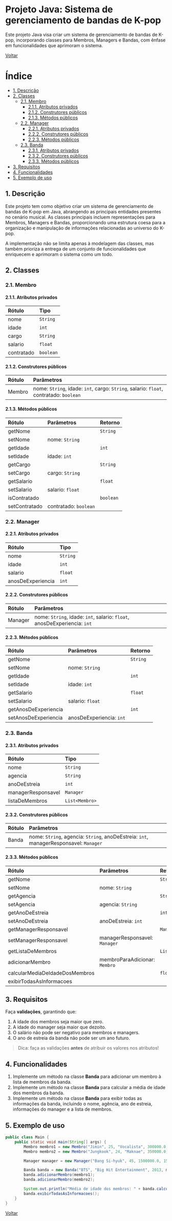 # Projeto Java: Sistema de gerenciamento de bandas de K-pop

Este projeto Java visa criar um sistema de gerenciamento de bandas de K-pop, incorporando classes para Membros, Managers e Bandas, com ênfase em funcionalidades que aprimoram o sistema.

[Voltar](../../README.md)

# Índice

<!-- TOC -->

- [1. Descrição](#1-descri%C3%A7%C3%A3o)
- [2. Classes](#2-classes)
  - [2.1. Membro](#21-membro)
    - [2.1.1. Atributos privados](#211-atributos-privados)
    - [2.1.2. Construtores públicos](#212-construtores-p%C3%BAblicos)
    - [2.1.3. Métodos públicos](#213-m%C3%A9todos-p%C3%BAblicos)
  - [2.2. Manager](#22-manager)
    - [2.2.1. Atributos privados](#221-atributos-privados)
    - [2.2.2. Construtores públicos](#222-construtores-p%C3%BAblicos)
    - [2.2.3. Métodos públicos](#223-m%C3%A9todos-p%C3%BAblicos)
  - [2.3. Banda](#23-banda)
    - [2.3.1. Atributos privados](#231-atributos-privados)
    - [2.3.2. Construtores públicos](#232-construtores-p%C3%BAblicos)
    - [2.3.3. Métodos públicos](#233-m%C3%A9todos-p%C3%BAblicos)
- [3. Requisitos](#3-requisitos)
- [4. Funcionalidades](#4-funcionalidades)
- [5. Exemplo de uso](#5-exemplo-de-uso)

<!-- /TOC -->

## 1. Descrição

Este projeto tem como objetivo criar um sistema de gerenciamento de bandas de K-pop em Java, abrangendo as principais entidades presentes no cenário musical. As classes principais incluem representações para Membros, Managers e Bandas, proporcionando uma estrutura coesa para a organização e manipulação de informações relacionadas ao universo do K-pop.

A implementação não se limita apenas à modelagem das classes, mas também prioriza a entrega de um conjunto de funcionalidades que enriquecem e aprimoram o sistema como um todo.

## 2. Classes

### 2.1. Membro

#### 2.1.1. Atributos privados

| Rótulo     | Tipo      |
| :--------- | :-------- |
| nome       | `String`  |
| idade      | `int`     |
| cargo      | `String`  |
| salario    | `float`   |
| contratado | `boolean` |

#### 2.1.2. Construtores públicos

| Rótulo | Parâmetros                                                                             |
| :----- | :------------------------------------------------------------------------------------- |
| Membro | nome: `String`, idade: `int`, cargo: `String`, salario: `float`, contratado: `boolean` |

#### 2.1.3. Métodos públicos

| Rótulo        | Parâmetros            | Retorno   |
| :------------ | :-------------------- | :-------- |
| getNome       |                       | `String`  |
| setNome       | nome: `String`        |           |
| getIdade      |                       | `int`     |
| setIdade      | idade: `int`          |           |
| getCargo      |                       | `String`  |
| setCargo      | cargo: `String`       |           |
| getSalario    |                       | `float`   |
| setSalario    | salario: `float`      |           |
| isContratado  |                       | `boolean` |
| setContratado | contratado: `boolean` |           |

### 2.2. Manager

#### 2.2.1. Atributos privados

| Rótulo            | Tipo     |
| :---------------- | :------- |
| nome              | `String` |
| idade             | `int`    |
| salario           | `float`  |
| anosDeExperiencia | `int`    |

#### 2.2.2. Construtores públicos

| Rótulo  | Parâmetros                                                               |
| :------ | :----------------------------------------------------------------------- |
| Manager | nome: `String`, idade: `int`, salario: `float`, anosDeExperiencia: `int` |

#### 2.2.3. Métodos públicos

| Rótulo               | Parâmetros               | Retorno  |
| :------------------- | :----------------------- | :------- |
| getNome              |                          | `String` |
| setNome              | nome: `String`           |          |
| getIdade             |                          | `int`    |
| setIdade             | idade: `int`             |          |
| getSalario           |                          | `float`  |
| setSalario           | salario: `float`         |          |
| getAnosDeExperiencia |                          | `int`    |
| setAnosDeExperiencia | anosDeExperiencia: `int` |          |

### 2.3. Banda

#### 2.3.1. Atributos privados

| Rótulo             | Tipo           |
| :----------------- | :------------- |
| nome               | `String`       |
| agencia            | `String`       |
| anoDeEstreia       | `int`          |
| managerResponsavel | `Manager`      |
| listaDeMembros     | `List<Membro>` |

#### 2.3.2. Construtores públicos

| Rótulo | Parâmetros                                                                            |
| :----- | :------------------------------------------------------------------------------------ |
| Banda  | nome: `String`, agencia: `String`, anoDeEstreia: `int`, managerResponsavel: `Manager` |

#### 2.3.3. Métodos públicos

| Rótulo                         | Parâmetros                    | Retorno        |
| :----------------------------- | :---------------------------- | :------------- |
| getNome                        |                               | `String`       |
| setNome                        | nome: `String`                |                |
| getAgencia                     |                               | `String`       |
| setAgencia                     | agencia: `String`             |                |
| getAnoDeEstreia                |                               | `int`          |
| setAnoDeEstreia                | anoDeEstreia: `int`           |                |
| getManagerResponsavel          |                               | `Manager`      |
| setManagerResponsavel          | managerResponsavel: `Manager` |                |
| getListaDeMembros              |                               | `List<Membro>` |
| adicionarMembro                | membroParaAdicionar: `Membro` |                |
| calcularMediaDeIdadeDosMembros |                               | `float`        |
| exibirTodasAsInformacoes       |                               |                |

## 3. Requisitos

Faça **validações**, garantindo que:

1. A idade dos membros seja maior que zero.
1. A idade do manager seja maior que dezoito.
1. O salário não pode ser negativo para membros e managers.
1. O ano de estreia da banda não pode ser um ano futuro.

> Dica: faça as validações **antes** de atribuir os valores nos atributos!

## 4. Funcionalidades

1. Implemente um método na classe **Banda** para adicionar um membro à lista de membros da banda.
1. Implemente um método na classe **Banda** para calcular a média de idade dos membros da banda.
1. Implemente um método na classe **Banda** para exibir todas as informações da banda, incluindo o nome, agência, ano de estreia, informações do manager e a lista de membros.

## 5. Exemplo de uso

```java
public class Main {
    public static void main(String[] args) {
        Membro membro1 = new Membro("Jimin", 25, "Vocalista", 300000.0, true);
        Membro membro2 = new Membro("Jungkook", 24, "Maknae", 350000.0, true);

        Manager manager = new Manager("Bang Si-hyuk", 45, 1500000.0, 15);

        Banda banda = new Banda("BTS", "Big Hit Entertainment", 2013, manager);
        banda.adicionarMembro(membro1);
        banda.adicionarMembro(membro2);

        System.out.println("Média de idade dos membros: " + banda.calcularMediaDeIdadeDosMembros());
        banda.exibirTodasAsInformacoes();
    }
}
```

[Voltar](../../README.md)
